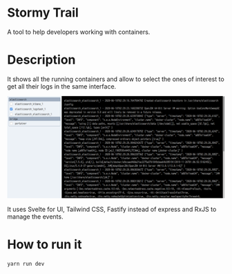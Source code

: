 # Stormy Trail

A tool to help developers working with containers.

# Description

It shows all the running containers and allow to select the ones of interest
to get all their logs in the same interface.

![Interface](interface.png)

It uses Svelte for UI, Tailwind CSS, Fastify instead of express and RxJS to manage the events.

# How to run it

```
yarn run dev
```